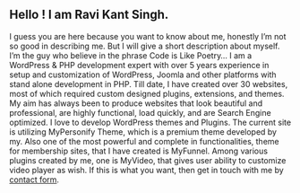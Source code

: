 ## Hello ! I am Ravi Kant Singh.
I guess you are here because you want to know about me, honestly I’m not so good in describing me. But I will give a short description about myself. I’m the guy who believe in the phrase Code is Like Poetry… I am a WordPress & PHP development expert with over 5 years experience in setup and customization of WordPress, Joomla and other platforms with stand alone development in PHP. Till date, I have created over 30 websites, most of which required custom designed plugins, extensions, and themes. My aim has always been to produce websites that look beautiful and professional, are highly functional, load quickly, and are Search Engine optimized. I love to develop WordPress themes and Plugins. The current site is utilizing MyPersonify Theme, which is a premium theme developed by my. Also one of the most powerful and complete in functionalities, theme for membership sites, that I have created is MyFunnel. Among various plugins created by me, one is MyVideo, that gives user ability to customize video player as wish. If this is what you want, then get in touch with me by [contact form](https://www.ravikantsingh.in/contact/).
